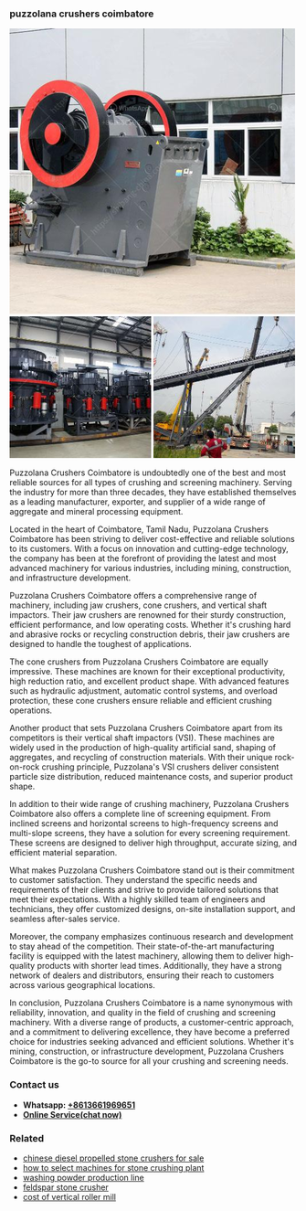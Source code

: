 <h3>puzzolana crushers coimbatore</h3><img src='1706767059.jpg' alt=''><p>Puzzolana Crushers Coimbatore is undoubtedly one of the best and most reliable sources for all types of crushing and screening machinery. Serving the industry for more than three decades, they have established themselves as a leading manufacturer, exporter, and supplier of a wide range of aggregate and mineral processing equipment.</p><p>Located in the heart of Coimbatore, Tamil Nadu, Puzzolana Crushers Coimbatore has been striving to deliver cost-effective and reliable solutions to its customers. With a focus on innovation and cutting-edge technology, the company has been at the forefront of providing the latest and most advanced machinery for various industries, including mining, construction, and infrastructure development.</p><p>Puzzolana Crushers Coimbatore offers a comprehensive range of machinery, including jaw crushers, cone crushers, and vertical shaft impactors. Their jaw crushers are renowned for their sturdy construction, efficient performance, and low operating costs. Whether it's crushing hard and abrasive rocks or recycling construction debris, their jaw crushers are designed to handle the toughest of applications.</p><p>The cone crushers from Puzzolana Crushers Coimbatore are equally impressive. These machines are known for their exceptional productivity, high reduction ratio, and excellent product shape. With advanced features such as hydraulic adjustment, automatic control systems, and overload protection, these cone crushers ensure reliable and efficient crushing operations.</p><p>Another product that sets Puzzolana Crushers Coimbatore apart from its competitors is their vertical shaft impactors (VSI). These machines are widely used in the production of high-quality artificial sand, shaping of aggregates, and recycling of construction materials. With their unique rock-on-rock crushing principle, Puzzolana's VSI crushers deliver consistent particle size distribution, reduced maintenance costs, and superior product shape.</p><p>In addition to their wide range of crushing machinery, Puzzolana Crushers Coimbatore also offers a complete line of screening equipment. From inclined screens and horizontal screens to high-frequency screens and multi-slope screens, they have a solution for every screening requirement. These screens are designed to deliver high throughput, accurate sizing, and efficient material separation.</p><p>What makes Puzzolana Crushers Coimbatore stand out is their commitment to customer satisfaction. They understand the specific needs and requirements of their clients and strive to provide tailored solutions that meet their expectations. With a highly skilled team of engineers and technicians, they offer customized designs, on-site installation support, and seamless after-sales service.</p><p>Moreover, the company emphasizes continuous research and development to stay ahead of the competition. Their state-of-the-art manufacturing facility is equipped with the latest machinery, allowing them to deliver high-quality products with shorter lead times. Additionally, they have a strong network of dealers and distributors, ensuring their reach to customers across various geographical locations.</p><p>In conclusion, Puzzolana Crushers Coimbatore is a name synonymous with reliability, innovation, and quality in the field of crushing and screening machinery. With a diverse range of products, a customer-centric approach, and a commitment to delivering excellence, they have become a preferred choice for industries seeking advanced and efficient solutions. Whether it's mining, construction, or infrastructure development, Puzzolana Crushers Coimbatore is the go-to source for all your crushing and screening needs.</p><h3>Contact us</h3><ul><li><strong>Whatsapp:&nbsp;<a href="https://wa.me/8613661969651">+8613661969651</a></strong></li><li><a href="https://swt.shibang-china.com/?git&amp;zhl&amp;puzzolana crushers coimbatore"><strong>Online Service(chat now)</strong></a></li></ul><h3>Related</h3><ul><li><a href='chinese diesel propelled stone crushers for sale.md'>chinese diesel propelled stone crushers for sale</a></li><li><a href='how to select machines for stone crushing plant.md'>how to select machines for stone crushing plant</a></li><li><a href='washing powder production line.md'>washing powder production line</a></li><li><a href='feldspar stone crusher.md'>feldspar stone crusher</a></li><li><a href='cost of vertical roller mill.md'>cost of vertical roller mill</a></li></ul>